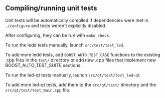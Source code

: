 Compiling/running unit tests
------------------------------------

Unit tests will be automatically compiled if dependencies were met in `./configure`
and tests weren't explicitly disabled.

After configuring, they can be run with `make check`.

To run the ledd tests manually, launch `src/test/test_led`.

To add more ledd tests, add `BOOST_AUTO_TEST_CASE` functions to the existing
.cpp files in the `test/` directory or add new .cpp files that
implement new BOOST_AUTO_TEST_SUITE sections.

To run the led-qt tests manually, launch `src/qt/test/test_led-qt`

To add more led-qt tests, add them to the `src/qt/test/` directory and
the `src/qt/test/test_main.cpp` file.
